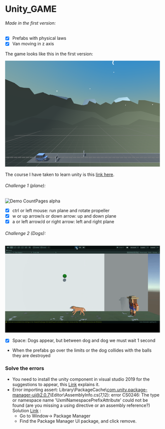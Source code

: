 # Unity_GAME

###### Made in the first version: 

- [x] Prefabs with physical laws
- [x] Van moving in z axis

The game looks like this in the first version:

<img src="/img/img1.png" width="630" height="344">

The course I have taken to learn unity is this [link here](https://youtu.be/Xg6TOtrmioA).


###### Challenge 1 (plane): 

 ![Demo CountPages alpha](/img/Hnet-image.gif)
 
 - [x] ctrl or left mouse: run plane and rotate propeller
 - [x] w or up arrow/s or down arrow: up and down plane
 - [x] a or left arrow/d or right arrow: left and right plane 

###### Challenge 2 (Dogs): 

 ![Demo CountPages alpha](/img/GiftDogs.gif)
 
 - [x] Space: Dogs appear, but between dog and dog we must wait 1 second
 - When the prefabs go over the limits or the dog collides with the balls they are destroyed

### Solve the errors

- You need to install the unity component in visual studio 2019 for the suggestions to appear, this [Link](https://www.youtube.com/watch?v=g3sHbFmzq3I&ab_channel=qubodupDev) explains it.
- Error importing assert: Library\PackageCache\com.unity.package-manager-ui@2.0.7\Editor\AssemblyInfo.cs(7,12): error CS0246: The type or namespace name 'UxmlNamespacePrefixAttribute' could not be found (are you missing a using directive or an assembly reference?) Solution [Link](https://answers.unity.com/questions/1677387/why-am-i-getting-this-error-after-importing-a-tuto.html) : 
  - Go to Window-> Package Manager
  - Find the Package Manager UI package, and click remove.
